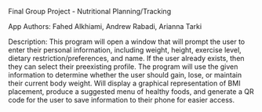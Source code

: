 Final Group Project - Nutritional Planning/Tracking 

App Authors: Fahed Alkhiami, Andrew Rabadi, Arianna Tarki

Description: This program will open a window that will prompt the user to enter their personal information, including
weight, height, exercise level, dietary restriction/preferences, and name. If the user already exists, then they can select
their preexisting profile. The program will use the given information to determine whether the user should gain, lose, or
maintain their current body weight. Will display a graphical representation of BMI placement, produce a suggested menu
of healthy foods, and generate a QR code for the user to save information to their phone for easier access. 
